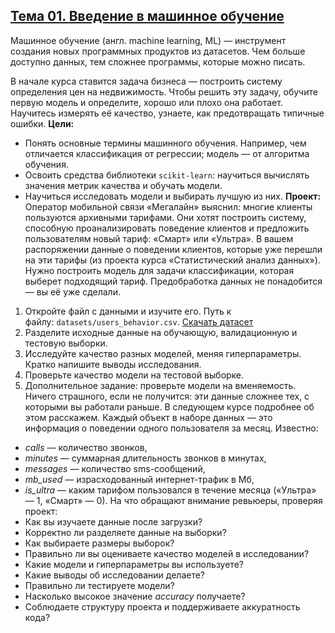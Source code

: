 ## [Тема 01. Введение в машинное обучение](https://practicum.yandex.ru/learn/data-scientist/courses/581a9efe-e6df-4767-b5de-3ca913685a70/sprints/43496/topics/da5935a5-f793-475e-ae09-0ebc88454fdb/lessons/d3a435dd-7acc-4777-bdec-aa87dd05c284/)

Машинное обучение (англ. machine learning, ML) — инструмент создания новых программных продуктов из датасетов. Чем больше доступно данных, тем сложнее программы, которые можно писать.

В начале курса ставится задача бизнеса — построить систему определения цен на недвижимость. Чтобы решить эту задачу, обучите первую модель и определите, хорошо или плохо она работает. Научитесь измерять её качество, узнаете, как предотвращать типичные ошибки.
**Цели:**
-   Понять основные термины машинного обучения. Например, чем отличается классификация от регрессии; модель — от алгоритма обучения.
-   Освоить средства библиотеки `scikit-learn`: научиться вычислять значения метрик качества и обучать модели.
-   Научиться исследовать модели и выбирать лучшую из них.
**Проект:**
Оператор мобильной связи «Мегалайн» выяснил: многие клиенты пользуются архивными тарифами. Они хотят построить систему, способную проанализировать поведение клиентов и предложить пользователям новый тариф: «Смарт» или «Ультра».
В вашем распоряжении данные о поведении клиентов, которые уже перешли на эти тарифы (из проекта курса «Статистический анализ данных»). Нужно построить модель для задачи классификации, которая выберет подходящий тариф. Предобработка данных не понадобится — вы её уже сделали.
1.  Откройте файл с данными и изучите его. Путь к файлу: `datasets/users_behavior.csv`. [Скачать датасет](https://code.s3.yandex.net/datasets/users_behavior.csv)
2.  Разделите исходные данные на обучающую, валидационную и тестовую выборки.
3.  Исследуйте качество разных моделей, меняя гиперпараметры. Кратко напишите выводы исследования.
4.  Проверьте качество модели на тестовой выборке.
5.  Дополнительное задание: проверьте модели на вменяемость. Ничего страшного, если не получится: эти данные сложнее тех, с которыми вы работали раньше. В следующем курсе подробнее об этом расскажем.
Каждый объект в наборе данных — это информация о поведении одного пользователя за месяц. Известно:
-   _сalls_ — количество звонков,
-   _minutes_ — суммарная длительность звонков в минутах,
-   _messages_ — количество sms-сообщений,
-   _mb_used_ — израсходованный интернет-трафик в Мб,
-   _is_ultra_ — каким тарифом пользовался в течение месяца («Ультра» — 1, «Смарт» — 0).
На что обращают внимание ревьюеры, проверяя проект:
-   Как вы изучаете данные после загрузки?
-   Корректно ли разделяете данные на выборки?
-   Как выбираете размеры выборок?
-   Правильно ли вы оцениваете качество моделей в исследовании?
-   Какие модели и гиперпараметры вы используете?
-   Какие выводы об исследовании делаете?
-   Правильно ли тестируете модели?
-   Насколько высокое значение _accuracy_ получаете?
-   Соблюдаете структуру проекта и поддерживаете аккуратность кода?







